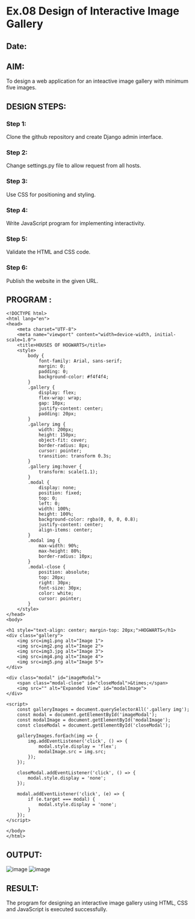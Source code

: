 # Ex.08 Design of Interactive Image Gallery
## Date:

## AIM:
To design a web application for an inteactive image gallery with minimum five images.

## DESIGN STEPS:

### Step 1:
Clone the github repository and create Django admin interface.

### Step 2:
Change settings.py file to allow request from all hosts.

### Step 3:
Use CSS for positioning and styling.

### Step 4:
Write JavaScript program for implementing interactivity.

### Step 5:
Validate the HTML and CSS code.

### Step 6:
Publish the website in the given URL.

## PROGRAM :
```
<!DOCTYPE html>
<html lang="en">
<head>
    <meta charset="UTF-8">
    <meta name="viewport" content="width=device-width, initial-scale=1.0">
    <title>HOUSES OF HOGWARTS</title>
    <style>
        body {
            font-family: Arial, sans-serif;
            margin: 0;
            padding: 0;
            background-color: #f4f4f4;
        }
        .gallery {
            display: flex;
            flex-wrap: wrap;
            gap: 10px;
            justify-content: center;
            padding: 20px;
        }
        .gallery img {
            width: 200px;
            height: 150px;
            object-fit: cover;
            border-radius: 8px;
            cursor: pointer;
            transition: transform 0.3s;
        }
        .gallery img:hover {
            transform: scale(1.1);
        }
        .modal {
            display: none;
            position: fixed;
            top: 0;
            left: 0;
            width: 100%;
            height: 100%;
            background-color: rgba(0, 0, 0, 0.8);
            justify-content: center;
            align-items: center;
        }
        .modal img {
            max-width: 90%;
            max-height: 80%;
            border-radius: 10px;
        }
        .modal-close {
            position: absolute;
            top: 20px;
            right: 30px;
            font-size: 30px;
            color: white;
            cursor: pointer;
        }
    </style>
</head>
<body>

<h1 style="text-align: center; margin-top: 20px;">HOGWARTS</h1>
<div class="gallery">
    <img src=img1.png alt="Image 1">
    <img src=img2.png alt="Image 2">
    <img src=img3.jpg alt="Image 3">
    <img src=img4.png alt="Image 4">
    <img src=img5.png alt="Image 5">
</div>

<div class="modal" id="imageModal">
    <span class="modal-close" id="closeModal">&times;</span>
    <img src="" alt="Expanded View" id="modalImage">
</div>

<script>
    const galleryImages = document.querySelectorAll('.gallery img');
    const modal = document.getElementById('imageModal');
    const modalImage = document.getElementById('modalImage');
    const closeModal = document.getElementById('closeModal');

    galleryImages.forEach(img => {
        img.addEventListener('click', () => {
            modal.style.display = 'flex';
            modalImage.src = img.src;
        });
    });

    closeModal.addEventListener('click', () => {
        modal.style.display = 'none';
    });

    modal.addEventListener('click', (e) => {
        if (e.target === modal) {
            modal.style.display = 'none';
        }
    });
</script>

</body>
</html>
```

## OUTPUT:
![image](https://github.com/user-attachments/assets/6808833c-b8f4-4ca8-97c1-4d4945b9f062)
![image](https://github.com/user-attachments/assets/f9fc1ede-f750-4093-a9b5-b13560c51fcc)



## RESULT:
The program for designing an interactive image gallery using HTML, CSS and JavaScript is executed successfully.
